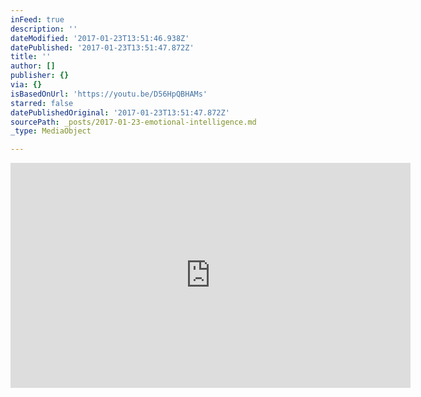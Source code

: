```yaml
---
inFeed: true
description: ''
dateModified: '2017-01-23T13:51:46.938Z'
datePublished: '2017-01-23T13:51:47.872Z'
title: ''
author: []
publisher: {}
via: {}
isBasedOnUrl: 'https://youtu.be/D56HpQBHAMs'
starred: false
datePublishedOriginal: '2017-01-23T13:51:47.872Z'
sourcePath: _posts/2017-01-23-emotional-intelligence.md
_type: MediaObject

---
```

<iframe src="https://cdn.embedly.com/widgets/media.html?src=https%3A%2F%2Fwww.youtube.com%2Fembed%2FD56HpQBHAMs%3Ffeature%3Doembed&amp;url=http%3A%2F%2Fwww.youtube.com%2Fwatch%3Fv%3DD56HpQBHAMs&amp;image=https%3A%2F%2Fi.ytimg.com%2Fvi%2FD56HpQBHAMs%2Fhqdefault.jpg&amp;key=b7d04c9b404c499eba89ee7072e1c4f7&amp;type=text%2Fhtml&amp;schema=youtube" width="640" height="360" scrolling="no" frameborder="0" allowfullscreen="" style=""></iframe>